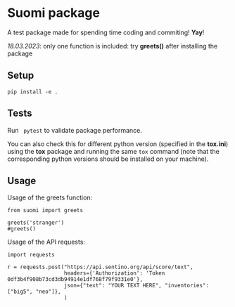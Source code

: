 # Suomi package
A test package made for spending time coding and commiting! **Yay**!

*18.03.2023*: only one function is included: try **greets()** after installing the package

## Setup
```pip install -e .```

## Tests
Run ``` pytest``` to validate package performance.

You can also check this for different python version (specified in the **tox.ini**)
using the  **tox** package and running the same ```tox``` command (note that the
corresponding python versions should be installed on your machine).

## Usage

Usage of the greets function:
```
from suomi import greets

greets('stranger')
#greets()

```

Usage of the API requests:
```
import requests

r = requests.post("https://api.sentino.org/api/score/text",
                  headers={'Authorization': 'Token 0df3b4f908b73cd3db94914e1df768f79f9331e0'},
                  json={"text": "YOUR TEXT HERE", "inventories": ["big5", "neo"]},
                  )
```
